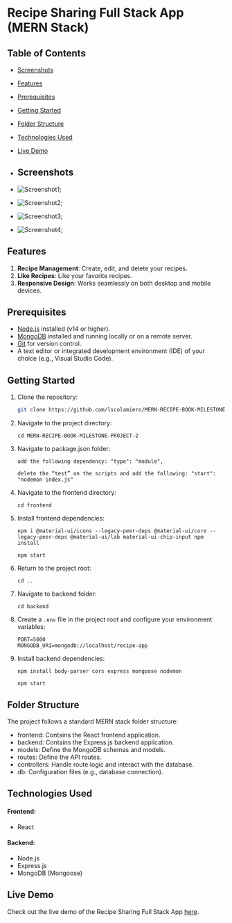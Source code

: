 # Recipe Sharing Full Stack App (MERN Stack)

## Table of Contents

- [Screenshots](#screenshots)
- [Features](#features)
- [Prerequisites](#prerequisites)
- [Getting Started](#getting-started)
- [Folder Structure](#folder-structure)
- [Technologies Used](#technologies-used)
- [Live Demo](#live-demo)

- ## Screenshots
 
- ![Screenshot1](./frontend/src/images/homepage.png);
- ![Screenshot2](./frontend/src/images/createrecipe.png);
- ![Screenshot3](./frontend/src/images/editreceipe.png);
- ![Screenshot4](./frontend/src/images/delete.png); 

## Features

1. **Recipe Management**: Create, edit, and delete your recipes.
2. **Like Recipes**: Like your favorite recipes. 
3. **Responsive Design**: Works seamlessly on both desktop and mobile devices.

## Prerequisites

- [Node.js](https://nodejs.org/) installed (v14 or higher).
- [MongoDB](https://www.mongodb.com/) installed and running locally or on a remote server.
- [Git](https://git-scm.com/) for version control.
- A text editor or integrated development environment (IDE) of your choice (e.g., Visual Studio Code).

## Getting Started

1. Clone the repository:

   ```bash
   git clone https://github.com/lscolamiero/MERN-RECIPE-BOOK-MILESTONE-PROJECT-2.git

2. Navigate to the project directory:

       cd MERN-RECIPE-BOOK-MILESTONE-PROJECT-2

3. Navigate to package.json folder:

       add the following dependency: "type": "module",

       delete the “test” on the scripts and add the following: "start": "nodemon index.js"

4. Navigate to the frontend directory:
     
       cd frontend

5. Install frontend dependencies:

       npm i @material-ui/icons --legacy-peer-deps @material-ui/core --legacy-peer-deps @material-ui/lab material-ui-chip-input npm install
       
       npm start

6. Return to the project root:

       cd ..

7. Navigate to backend folder:

       cd backend

8. Create a `.env` file in the project root and configure your environment variables:
   
       PORT=5000
       MONGODB_URI=mongodb://localhost/recipe-app

9. Install backend dependencies:    

       npm install body-parser cors express mongoose nodemon

       npm start


       


## Folder Structure
The project follows a standard MERN stack folder structure:

- frontend: Contains the React frontend application.
- backend: Contains the Express.js backend application.
- models: Define the MongoDB schemas and models.
- routes: Define the API routes.
- controllers: Handle route logic and interact with the database.
- db: Configuration files (e.g., database connection).

## Technologies Used

#### Frontend:

- React

#### Backend:

- Node.js
- Express.js
- MongoDB (Mongoose)


 ## Live Demo 

 Check out the live demo of the Recipe Sharing Full Stack App [here](https://recipe-book-fe.netlify.app/).


